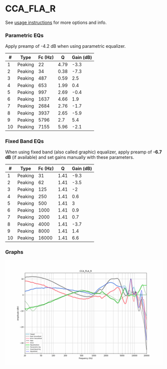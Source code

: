 # CCA_FLA_R
See [usage instructions](https://github.com/jaakkopasanen/AutoEq#usage) for more options and info.

### Parametric EQs
Apply preamp of -4.2 dB when using parametric equalizer.

|   # | Type    |   Fc (Hz) |    Q |   Gain (dB) |
|-----|---------|-----------|------|-------------|
|   1 | Peaking |        22 | 4.79 |        -3.3 |
|   2 | Peaking |        34 | 0.38 |        -7.3 |
|   3 | Peaking |       487 | 0.59 |         2.5 |
|   4 | Peaking |       653 | 1.99 |         0.4 |
|   5 | Peaking |       997 | 2.69 |        -0.4 |
|   6 | Peaking |      1637 | 4.66 |         1.9 |
|   7 | Peaking |      2684 | 2.76 |        -1.7 |
|   8 | Peaking |      3937 | 2.65 |        -5.9 |
|   9 | Peaking |      5796 | 2.7  |         5.4 |
|  10 | Peaking |      7155 | 5.96 |        -2.1 |

### Fixed Band EQs
When using fixed band (also called graphic) equalizer, apply preamp of **-6.7 dB** (if available) and set gains manually with these parameters.

|   # | Type    |   Fc (Hz) |    Q |   Gain (dB) |
|-----|---------|-----------|------|-------------|
|   1 | Peaking |        31 | 1.41 |        -9.3 |
|   2 | Peaking |        62 | 1.41 |        -3.5 |
|   3 | Peaking |       125 | 1.41 |        -2   |
|   4 | Peaking |       250 | 1.41 |         0.6 |
|   5 | Peaking |       500 | 1.41 |         3   |
|   6 | Peaking |      1000 | 1.41 |         0.9 |
|   7 | Peaking |      2000 | 1.41 |         0.7 |
|   8 | Peaking |      4000 | 1.41 |        -3.7 |
|   9 | Peaking |      8000 | 1.41 |         1.4 |
|  10 | Peaking |     16000 | 1.41 |         6.6 |

### Graphs
![](./CCA_FLA_R.png)
